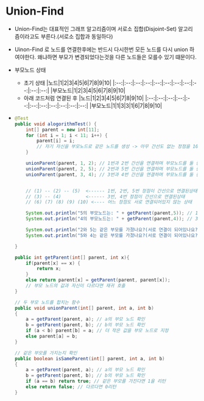 # Union-Find
* Union-Find는 대표적인 그래프 알고리즘이며 서로소 집합(Disjoint-Set) 알고리즘이라고도 부른다.(서로소 집합과 동일하다)
* Uinon-Find 로 노드를 연결한후에는 반드시 다시한번 모든 노드를 다시 union 하여야한다. 왜냐하면 부모가 변경되었다는것을 다른 노드들은 모를수 있기 떄문이다.
* 부모노드 상태
  * 초기 상태
    |노드|1|2|3|4|5|6|7|8|9|10|
    |:--:|:--:|:--:|:--:|:--:|:--:|:--:|:--:|:--:|:--:|:--:|
    |부모노드|1|2|3|4|5|6|7|8|9|10|
  * 아래 코드처럼 연결된 후
    |노드|1|2|3|4|5|6|7|8|9|10|
    |:--:|:--:|:--:|:--:|:--:|:--:|:--:|:--:|:--:|:--:|:--:|
    |부모노드|1|1|3|3|1|6|7|8|9|10|

* ```java
  @Test
  public void alogorithmTest() {
      int[] parent = new int[11];
      for (int i = 1; i < 11; i++) {
          parent[i] = i;
          // 자기 자신을 부모노드로 같은 노드를 생성 -> 아무 간선도 없는 정점을 10개 생성한다고 보면된다.
      }

      unionParent(parent, 1, 2); // 1번과 2번 간선을 연결하며 부모노드를 둘 중 가장 낮은 값으로 변경
      unionParent(parent, 2, 5); // 2번과 5번 간선을 연결하며 부모노드를 둘 중 가장 낮은 값으로 변경
      unionParent(parent, 3, 4); // 3번과 4번 간선을 연결하며 부모노드를 둘 중 가장 낮은 값으로 변경


      // (1) -- (2) -- (5)  <------ 1번, 2번, 5번 정점이 간선으로 연결된상태
      // (3) -- (4)         <------ 3번, 4번 정점이 간선으로 연결된상태
      // (6) (7) (8) (9) (10) <---- 어느 정점도 서로 연결되어있지 않는 상태

      System.out.println("5의 부모노드는: " + getParent(parent,5)); // 1
      System.out.println("4의 부모노드는: " + getParent(parent,4)); // 3

      System.out.println("2와 5는 같은 부모를 가졌나요?(서로 연결이 되어있나요?): " + isSameParent(parent, 2, 5)); // true
      System.out.println("5와 4는 같은 부모를 가졌나요?(서로 연결이 되어있나요?): " + isSameParent(parent, 5, 4)); // false

  }

  public int getParent(int[] parent, int x){
      if(parent[x] == x) {
          return x;
      }
      else return parent[x] = getParent(parent, parent[x]);
      // 부모 노드의 값과 자신이 다르다면 재귀 호출
  }

  // 두 부모 노드를 합치는 함수
  public void unionParent(int[] parent, int a, int b)
  {
      a = getParent(parent, a); // a의 부모 노드 확인
      b = getParent(parent, b); // b의 부모 노드 확인
      if (a < b) parent[b] = a; // 더 작은 값을 부모 노드로 지정
      else parent[a] = b;
  }

  // 같은 부모를 가지는지 확인
  public boolean isSameParent(int[] parent, int a, int b)
  {
      a = getParent(parent, a); // a의 부모 노드 확인
      b = getParent(parent, b); // b의 부모 노드 확인
      if (a == b) return true; // 같은 부모를 가진다면 1을 리턴
      else return false; // 다르다면 0리턴
  }
